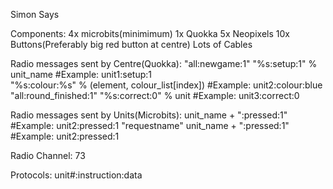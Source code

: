 Simon Says

Components:
4x microbits(minimimum)
1x Quokka
5x Neopixels
10x Buttons(Preferably big red button at centre)
Lots of Cables

Radio messages sent by Centre(Quokka):
"all:newgame:1"
"%s:setup:1" % unit_name                         #Example: unit1:setup:1	
"%s:colour:%s" % (element, colour_list[index])   #Example: unit2:colour:blue
"all:round_finished:1"
"%s:correct:0" % unit                            #Example: unit3:correct:0
 

Radio messages sent by Units(Microbits):
unit_name + ":pressed:1"                         #Example: unit2:pressed:1
"requestname"
unit_name + ":pressed:1"                         #Example: unit2:pressed:1

Radio Channel: 73

Protocols:
unit#:instruction:data

